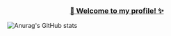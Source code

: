  <h3 align="center" style="text-decoration: underline;">👋 Welcome to my profile! ✨</h3>
 
![Anurag's GitHub stats](https://github-readme-stats.vercel.app/api?username=Mirrrrrow&show_icons=true&theme=dark)
